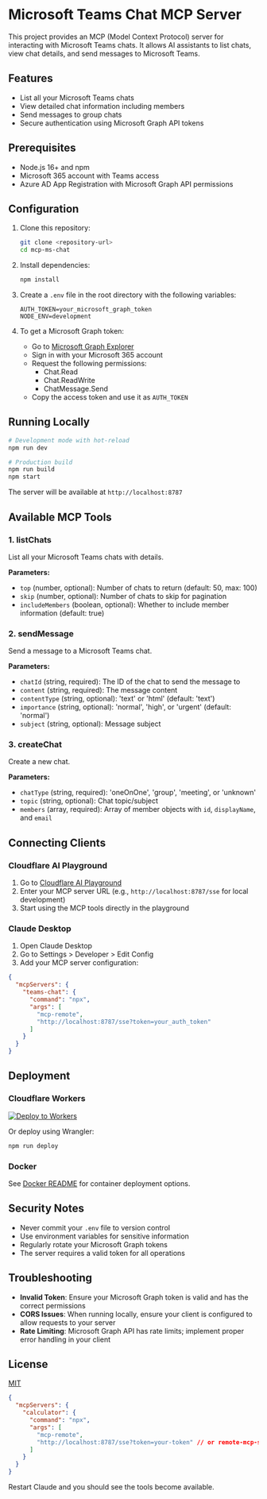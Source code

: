 # Microsoft Teams Chat MCP Server

This project provides an MCP (Model Context Protocol) server for interacting with Microsoft Teams chats. It allows AI assistants to list chats, view chat details, and send messages to Microsoft Teams.

## Features

- List all your Microsoft Teams chats
- View detailed chat information including members
- Send messages to group chats
- Secure authentication using Microsoft Graph API tokens

## Prerequisites

- Node.js 16+ and npm
- Microsoft 365 account with Teams access
- Azure AD App Registration with Microsoft Graph API permissions

## Configuration

1. Clone this repository:
   ```bash
   git clone <repository-url>
   cd mcp-ms-chat
   ```

2. Install dependencies:
   ```bash
   npm install
   ```

3. Create a `.env` file in the root directory with the following variables:
   ```
   AUTH_TOKEN=your_microsoft_graph_token
   NODE_ENV=development
   ```

4. To get a Microsoft Graph token:
   - Go to [Microsoft Graph Explorer](https://developer.microsoft.com/en-us/graph/graph-explorer)
   - Sign in with your Microsoft 365 account
   - Request the following permissions:
     - Chat.Read
     - Chat.ReadWrite
     - ChatMessage.Send
   - Copy the access token and use it as `AUTH_TOKEN`

## Running Locally

```bash
# Development mode with hot-reload
npm run dev

# Production build
npm run build
npm start
```

The server will be available at `http://localhost:8787`

## Available MCP Tools

### 1. listChats
List all your Microsoft Teams chats with details.

**Parameters:**
- `top` (number, optional): Number of chats to return (default: 50, max: 100)
- `skip` (number, optional): Number of chats to skip for pagination
- `includeMembers` (boolean, optional): Whether to include member information (default: true)

### 2. sendMessage
Send a message to a Microsoft Teams chat.

**Parameters:**
- `chatId` (string, required): The ID of the chat to send the message to
- `content` (string, required): The message content
- `contentType` (string, optional): 'text' or 'html' (default: 'text')
- `importance` (string, optional): 'normal', 'high', or 'urgent' (default: 'normal')
- `subject` (string, optional): Message subject

### 3. createChat
Create a new chat.

**Parameters:**
- `chatType` (string, required): 'oneOnOne', 'group', 'meeting', or 'unknown'
- `topic` (string, optional): Chat topic/subject
- `members` (array, required): Array of member objects with `id`, `displayName`, and `email`

## Connecting Clients

### Cloudflare AI Playground
1. Go to [Cloudflare AI Playground](https://playground.ai.cloudflare.com/)
2. Enter your MCP server URL (e.g., `http://localhost:8787/sse` for local development)
3. Start using the MCP tools directly in the playground

### Claude Desktop
1. Open Claude Desktop
2. Go to Settings > Developer > Edit Config
3. Add your MCP server configuration:

```json
{
  "mcpServers": {
    "teams-chat": {
      "command": "npx",
      "args": [
        "mcp-remote",
        "http://localhost:8787/sse?token=your_auth_token"
      ]
    }
  }
}
```

## Deployment

### Cloudflare Workers
[![Deploy to Workers](https://deploy.workers.cloudflare.com/button)](https://deploy.workers.cloudflare.com/?url=https://github.com/yourusername/mcp-ms-chat)

Or deploy using Wrangler:
```bash
npm run deploy
```

### Docker
See [Docker README](README-docker.md) for container deployment options.

## Security Notes

- Never commit your `.env` file to version control
- Use environment variables for sensitive information
- Regularly rotate your Microsoft Graph tokens
- The server requires a valid token for all operations

## Troubleshooting

- **Invalid Token**: Ensure your Microsoft Graph token is valid and has the correct permissions
- **CORS Issues**: When running locally, ensure your client is configured to allow requests to your server
- **Rate Limiting**: Microsoft Graph API has rate limits; implement proper error handling in your client

## License

[MIT](LICENSE)

```json
{
  "mcpServers": {
    "calculator": {
      "command": "npx",
      "args": [
        "mcp-remote",
        "http://localhost:8787/sse?token=your-token" // or remote-mcp-server-authless.your-account.workers.dev/sse?token=your-token
      ]
    }
  }
}
```

Restart Claude and you should see the tools become available.
